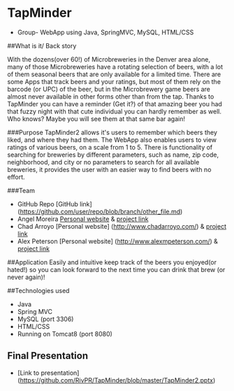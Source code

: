# TapMinder
 * Group- WebApp using Java, SpringMVC, MySQL, HTML/CSS

##What is it/ Back story

With the dozens(over 60!) of Microbreweries in the Denver area alone, many of those Microbreweries have a rotating selection of beers, with a lot of them seasonal beers that are only available for a limited time.  There are some Apps that track beers and your ratings, but most of them rely on the barcode (or UPC) of the beer, but in the Microbrewery game beers are almost never available in other forms other than from the tap. Thanks to TapMinder you can have a reminder (Get it?) of that amazing beer you had that fuzzy night with that cute individual you can hardly remember as well. Who knows? Maybe you will see them at that same bar again! 

###Purpose
TapMinder2 allows it's users to remember which beers they liked, and where they had them.  The WebApp also enables users to view ratings of various beers, on a scale from 1 to 5.  There is functionality of searching for breweries by different parameters, such as name, zip code, neighborhood, and city or no parameters to search for all available breweries, it provides the user with an easier way to find beers with no effort.

###Team
 * GitHub Repo [GitHub link] (https://github.com/user/repo/blob/branch/other_file.md)
 * Angel Moreira [Personal website](http://www.armoreira.com/) & [project link](http://www.armoreira.com:8080/TapMinder/) 
 * Chad Arroyo [Personal website] (http://www.chadarroyo.com/) & [project link](http://www.chadarroyo.com:8080/TapMinder/)
 * Alex Peterson [Personal website] (http://www.alexmpeterson.com/) & [project link](http://www.alexmpeterson.com:8080/TapMinder/)


##Application 
  Easily and intuitive keep track of the beers you enjoyed(or hated!) so you can look forward to the next time you can drink that brew (or never again)!
  

##Technologies used
  * Java
  * Spring MVC
  * MySQL (port 3306)
  * HTML/CSS
  * Running on Tomcat8 (port 8080)

## Final Presentation
  * [Link to presentation] (https://github.com/RivPR/TapMinder/blob/master/TapMinder2.pptx)
  
